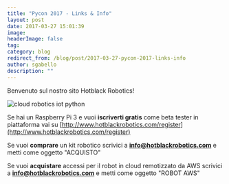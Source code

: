 ```yaml
---
title: "Pycon 2017 - Links & Info"
layout: post
date: 2017-03-27 15:01:39
image: 
headerImage: false
tag: 
category: blog
redirect_from: /blog/post/2017-03-27-pycon-2017-links-info
author: sgabello
description: ""
---
```


Benvenuto sul nostro sito Hotblack Robotics!

![cloud robotics iot python](http://www.hotblackrobotics.com/static/img/mainsite/workshop/InternetDeiRobot.svg)

Se hai un Raspberry Pi 3 e vuoi **iscriverti gratis** come beta tester in piattaforma vai su [http://www.hotblackrobotics.com/register](http://www.hotblackrobotics.com/register)

Se vuoi **comprare** un kit robotico scrivici a **info@hotblackrobotics.com** e metti come oggetto "ACQUISTO"

Se vuoi **acquistare** accessi per il robot in cloud remotizzato da AWS scrivici a **info@hotblackrobotics.com** e metti come oggetto "ROBOT AWS"